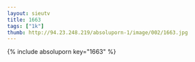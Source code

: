 ```yaml
--- 
layout: sieutv
title: 1663
tags: ["1k"]
thumb: http://94.23.248.219/absoluporn-1/image/002/1663.jpg
---
```

{% include absoluporn key="1663" %} 
